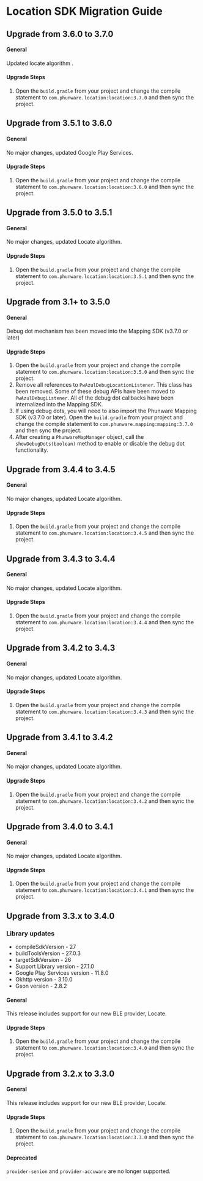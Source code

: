 # Location SDK Migration Guide

## Upgrade from 3.6.0 to 3.7.0

#### General

Updated locate algorithm .

#### Upgrade Steps

1. Open the `build.gradle` from your project and change the compile statement to `com.phunware.location:location:3.7.0` and then sync the project.

## Upgrade from 3.5.1 to 3.6.0

#### General

No major changes,  updated Google Play Services.

#### Upgrade Steps

1. Open the `build.gradle` from your project and change the compile statement to `com.phunware.location:location:3.6.0` and then sync the project.

## Upgrade from 3.5.0 to 3.5.1

#### General

No major changes,  updated Locate algorithm.

#### Upgrade Steps

1. Open the `build.gradle` from your project and change the compile statement to `com.phunware.location:location:3.5.1` and then sync the project.

## Upgrade from 3.1+ to 3.5.0

#### General

Debug dot mechanism has been moved into the Mapping SDK (v3.7.0 or later)

#### Upgrade Steps

1. Open the `build.gradle` from your project and change the compile statement to `com.phunware.location:location:3.5.0` and then sync the project.
2. Remove all references to `PwAzulDebugLocationListener`. This class has been removed.
Some of these debug APIs have been moved to `PwAzulDebugListener`.
All of the debug dot callbacks have been internalized into the Mapping SDK.
3. If using debug dots, you will need to also import the Phunware Mapping SDK (v3.7.0 or later).
Open the `build.gradle` from your project and change the compile statement to `com.phunware.mapping:mapping:3.7.0` and then sync the project.
4. After creating a `PhunwareMapManager` object, call the `showDebugDots(boolean)` method to enable or disable the debug dot functionality.

## Upgrade from 3.4.4 to 3.4.5

#### General

No major changes,  updated Locate algorithm.

#### Upgrade Steps

1. Open the `build.gradle` from your project and change the compile statement to `com.phunware.location:location:3.4.5` and then sync the project.

## Upgrade from 3.4.3 to 3.4.4

#### General

No major changes,  updated Locate algorithm.

#### Upgrade Steps

1. Open the `build.gradle` from your project and change the compile statement to `com.phunware.location:location:3.4.4` and then sync the project.

## Upgrade from 3.4.2 to 3.4.3

#### General

No major changes,  updated Locate algorithm.

#### Upgrade Steps

1. Open the `build.gradle` from your project and change the compile statement to `com.phunware.location:location:3.4.3` and then sync the project.

## Upgrade from 3.4.1 to 3.4.2

#### General

No major changes,  updated Locate algorithm.

#### Upgrade Steps

1. Open the `build.gradle` from your project and change the compile statement to `com.phunware.location:location:3.4.2` and then sync the project.

## Upgrade from 3.4.0 to 3.4.1

#### General

No major changes,  updated Locate algorithm.

#### Upgrade Steps

1. Open the `build.gradle` from your project and change the compile statement to `com.phunware.location:location:3.4.1` and then sync the project.

## Upgrade from 3.3.x to 3.4.0

### Library updates
- compileSdkVersion - 27
- buildToolsVersion - 27.0.3
- targetSdkVersion - 26
- Support Library version - 27.1.0
- Google Play Services version - 11.8.0
- Okhttp version - 3.10.0
- Gson version - 2.8.2

#### General

This release includes support for our new BLE provider, Locate.

#### Upgrade Steps

1. Open the `build.gradle` from your project and change the compile statement to `com.phunware.location:location:3.4.0` and then sync the project.

## Upgrade from 3.2.x to 3.3.0

#### General

This release includes support for our new BLE provider, Locate.

#### Upgrade Steps

1. Open the `build.gradle` from your project and change the compile statement to `com.phunware.location:location:3.3.0` and then sync the project.

#### Deprecated

`provider-senion` and `provider-accuware` are no longer supported. 
